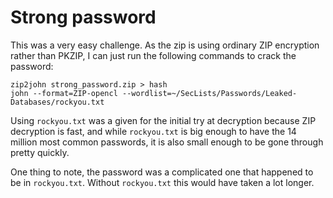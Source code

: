 # Strong password

This was a very easy challenge. As the zip is using ordinary ZIP encryption rather than PKZIP, I can just run the following commands to crack the password:
```
zip2john strong_password.zip > hash
john --format=ZIP-opencl --wordlist=~/SecLists/Passwords/Leaked-Databases/rockyou.txt
```

Using `rockyou.txt` was a given for the initial try at decryption because ZIP decryption is fast, and while `rockyou.txt` is big enough to have the 14 million most common passwords, it is also small enough to be gone through pretty quickly.

One thing to note, the password was a complicated one that happened to be in `rockyou.txt`. Without `rockyou.txt` this would have taken a lot longer.

